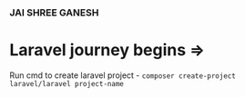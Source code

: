 ###                                           JAI SHREE GANESH


# Laravel journey begins =>

Run cmd to create laravel project - `composer create-project laravel/laravel project-name`


